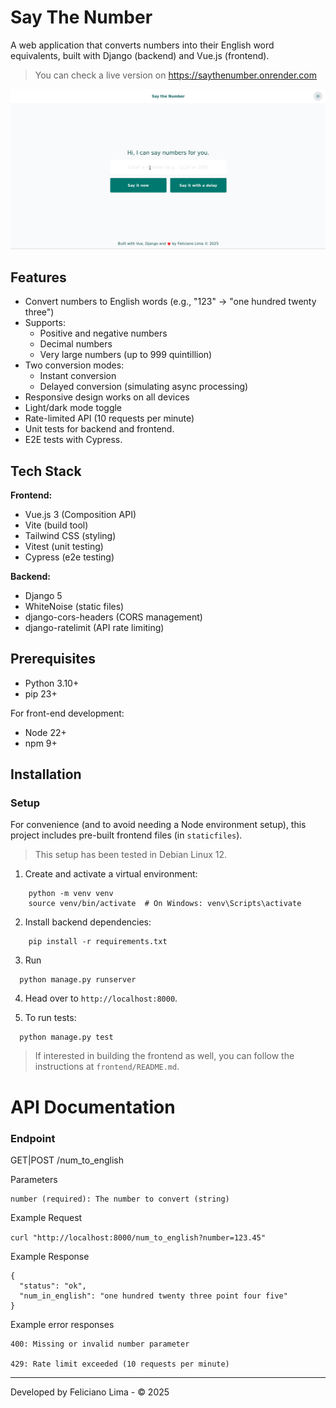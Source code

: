 # Say The Number

A web application that converts numbers into their English word equivalents, built with Django (backend) and Vue.js (frontend).

> You can check a live version on https://saythenumber.onrender.com

![Say the Number demo](demo.gif?raw=true "Say the Number demo")

## Features

- Convert numbers to English words (e.g., "123" → "one hundred twenty three")
- Supports:
  - Positive and negative numbers
  - Decimal numbers
  - Very large numbers (up to 999 quintillion)
- Two conversion modes:
  - Instant conversion
  - Delayed conversion (simulating async processing)
- Responsive design works on all devices
- Light/dark mode toggle
- Rate-limited API (10 requests per minute)
- Unit tests for backend and frontend.
- E2E tests with Cypress.

## Tech Stack

**Frontend:**
- Vue.js 3 (Composition API)
- Vite (build tool)
- Tailwind CSS (styling)
- Vitest (unit testing)
- Cypress (e2e testing)

**Backend:**
- Django 5
- WhiteNoise (static files)
- django-cors-headers (CORS management)
- django-ratelimit (API rate limiting)

## Prerequisites

- Python 3.10+
- pip 23+

For front-end development:
- Node 22+
- npm 9+

## Installation

### Setup

For convenience (and to avoid needing a Node environment setup), this project includes pre-built frontend files (in `staticfiles`).

> This setup has been tested in Debian Linux 12.

1. Create and activate a virtual environment:
```
    python -m venv venv
    source venv/bin/activate  # On Windows: venv\Scripts\activate
```

2. Install backend dependencies:
```
    pip install -r requirements.txt
```

3. Run
```
  python manage.py runserver
```

4. Head over to ```http://localhost:8000```.

5. To run tests:
```
  python manage.py test
```

> If interested in building the frontend as well, you can follow the instructions at `frontend/README.md`.

# API Documentation
### Endpoint

GET|POST /num_to_english

Parameters

    number (required): The number to convert (string)

Example Request

`curl "http://localhost:8000/num_to_english?number=123.45"`

Example Response

```
{
  "status": "ok",
  "num_in_english": "one hundred twenty three point four five"
}
```

Example error responses

    400: Missing or invalid number parameter

    429: Rate limit exceeded (10 requests per minute)

---

Developed by Feliciano Lima - © 2025